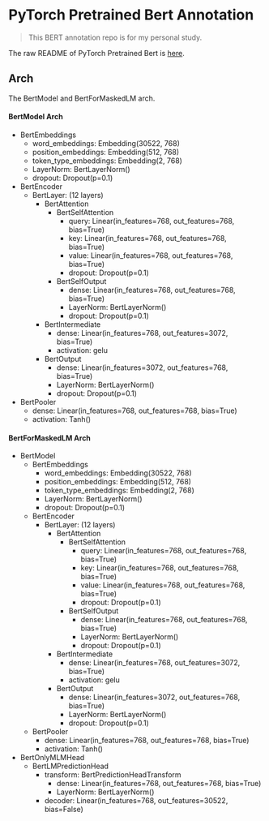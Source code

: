 # PyTorch Pretrained Bert Annotation

> This BERT annotation repo is for my personal study.

The raw README of PyTorch Pretrained Bert is [here](README_bert.md).

## Arch

The BertModel and BertForMaskedLM arch.

#### BertModel Arch
   - BertEmbeddings
      - word_embeddings: Embedding(30522, 768)
      - position_embeddings: Embedding(512, 768)
      - token_type_embeddings: Embedding(2, 768)
      - LayerNorm: BertLayerNorm()
      - dropout: Dropout(p=0.1)
   - BertEncoder
      - BertLayer: (12 layers)
         - BertAttention
            - BertSelfAttention
               - query: Linear(in_features=768, out_features=768, bias=True)
               - key: Linear(in_features=768, out_features=768, bias=True)
               - value: Linear(in_features=768, out_features=768, bias=True)
               - dropout: Dropout(p=0.1)
            - BertSelfOutput
               - dense: Linear(in_features=768, out_features=768, bias=True)
               - LayerNorm: BertLayerNorm()
               - dropout: Dropout(p=0.1)
         - BertIntermediate
            - dense: Linear(in_features=768, out_features=3072, bias=True)
            - activation: gelu
         - BertOutput
            - dense: Linear(in_features=3072, out_features=768, bias=True)
            - LayerNorm: BertLayerNorm()
            - dropout: Dropout(p=0.1)
   - BertPooler
      - dense: Linear(in_features=768, out_features=768, bias=True)
      - activation: Tanh()

#### BertForMaskedLM Arch
   - BertModel
      - BertEmbeddings
         - word_embeddings: Embedding(30522, 768)
         - position_embeddings: Embedding(512, 768)
         - token_type_embeddings: Embedding(2, 768)
         - LayerNorm: BertLayerNorm()
         - dropout: Dropout(p=0.1)
      - BertEncoder
         - BertLayer: (12 layers)
            - BertAttention
               - BertSelfAttention
                  - query: Linear(in_features=768, out_features=768, bias=True)
                  - key: Linear(in_features=768, out_features=768, bias=True)
                  - value: Linear(in_features=768, out_features=768, bias=True)
                  - dropout: Dropout(p=0.1)
               - BertSelfOutput
                  - dense: Linear(in_features=768, out_features=768, bias=True)
                  - LayerNorm: BertLayerNorm()
                  - dropout: Dropout(p=0.1)
            - BertIntermediate
               - dense: Linear(in_features=768, out_features=3072, bias=True)
               - activation: gelu
            - BertOutput
               - dense: Linear(in_features=3072, out_features=768, bias=True)
               - LayerNorm: BertLayerNorm()
               - dropout: Dropout(p=0.1)
      - BertPooler
         - dense: Linear(in_features=768, out_features=768, bias=True)
         - activation: Tanh()
   - BertOnlyMLMHead
      - BertLMPredictionHead
         - transform: BertPredictionHeadTransform
            - dense: Linear(in_features=768, out_features=768, bias=True)
            - LayerNorm: BertLayerNorm()
         - decoder: Linear(in_features=768, out_features=30522, bias=False)